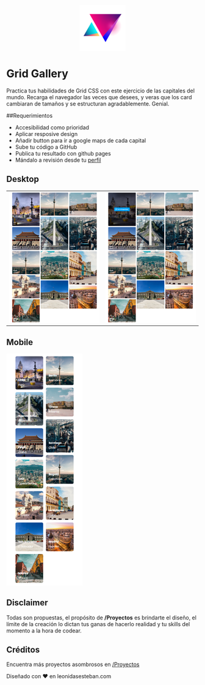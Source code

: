 <div align="center">
<img width="120px"  src="https://raw.githubusercontent.com/no-te-rindas/logo/main/Logo/LeonidasEsteban-destello-envolvente-cuadrada.png" />
</div>

# Grid Gallery

Practica tus habilidades de Grid CSS con este ejercicio de las capitales del mundo.
Recarga el navegador las veces que desees, y veras que los card cambiaran de tamaños y se estructuran agradablemente. Genial.

##Requerimientos
- Accesibilidad como prioridad
- Aplicar resposive design
- Añadir button para ir a google maps de cada capital
- Sube tu código a GitHub
- Publica tu resultado con github pages
- Mándalo a revisión desde tu [perfil](https://leonidasesteban.com/estudiante)

## Desktop

<div align="center">
  <table>
    <tr>
        <td style="text-align:center">
            <img width="400px"  src="./screenshots/screenshot_web.png"/>
        </td>
        <td style="text-align:center">           
            <img width="400px"  src="./screenshots/screenshot_web_hover.png"/>
        </td>
    </tr>
  </table>
</div>



## Mobile

<img width="200px"  src="./screenshots/screenshot_mobile.png"/>

## Disclaimer

Todas son propuestas, el propósito de **/Proyectos** es brindarte el diseño, el límite de la creación lo dictan tus ganas de hacerlo realidad y tu skills del momento a la hora de codear.

## Créditos

Encuentra más proyectos asombrosos en [/Proyectos](https://leonidasesteban.com/proyectos)

Diseñado con ♥️ en leonidasesteban.com